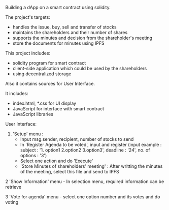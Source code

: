 Building a dApp on a smart contract using solidity.

The project's targets:
- handles the issue, buy, sell and transfer of stocks
- maintains the shareholders and their number of shares
- supports the minutes and decision from the shareholder's meeting
- store the documents for minutes using IPFS

This project includes:
- solidity program for smart contract
- client-side application which could be used by the shareholders
- using decentralized storage

Also it contains sources for User Interface.

It includes:
  - index.html, *.css for UI display
  - JavaScript for interface with smart contract
  - JavaScript libraries

User Interface:
 1. 'Setup' menu : 
    - Input msg.sender, recipient, number of stocks to send
    - In 'Register Agenda to be voted', input and register 
      (input example : subject : '1. option1 2.option2 3.option3', deadline : '24', no. of options : '3') 
    - Select one action and do 'Execute'
    - 'Store Minutes of shareholders' meeting' : After writting the minutes of the meeting, select this file and send to IPFS
    
 2 'Show Information' menu
    - In selection menu, required information can be retrieve
    
 3 'Vote for agenda' menu
    - select one option number and its votes and do voting
